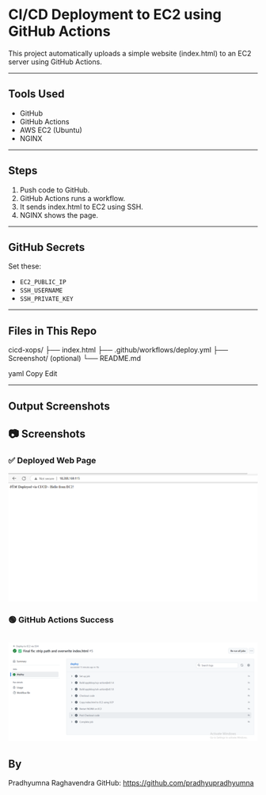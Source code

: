 # CI/CD Deployment to EC2 using GitHub Actions

This project automatically uploads a simple website (index.html) to an EC2 server using GitHub Actions.

---

## Tools Used
- GitHub
- GitHub Actions
- AWS EC2 (Ubuntu)
- NGINX

---

## Steps

1. Push code to GitHub.
2. GitHub Actions runs a workflow.
3. It sends index.html to EC2 using SSH.
4. NGINX shows the page.

---

## GitHub Secrets

Set these:
- `EC2_PUBLIC_IP`
- `SSH_USERNAME`
- `SSH_PRIVATE_KEY`

---

## Files in This Repo

cicd-xops/
├── index.html
├── .github/workflows/deploy.yml
├── Screenshot/ (optional)
└── README.md

yaml
Copy
Edit

---

## Output Screenshots

## 📷 Screenshots

### ✅ Deployed Web Page
![Web Output](Screenshots/Webpage_from_EC2.png)

### 🟢 GitHub Actions Success
![CI/CD Pipeline](Screenshots/GitHub_Actions_Success.png)
---

## By
Pradhyumna Raghavendra 
GitHub: https://github.com/pradhyupradhyumna
